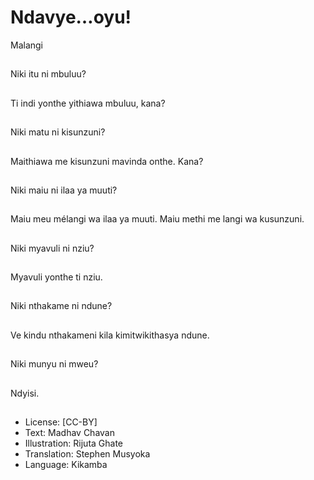 # Ndavye…oyu!
Malangi

##
Niki itu ni mbuluu?


##
Ti indi yonthe yithiawa
mbuluu, kana?


##
Niki matu ni kisunzuni?


##
Maithiawa me kisunzuni
mavinda onthe.
Kana?


##
Niki maiu ni ilaa ya
muuti?


##
Maiu meu mélangi wa
ilaa ya muuti.
Maiu methi me langi wa
kusunzuni.


##
Niki myavuli ni nziu?


##
Myavuli yonthe ti nziu.


##
Niki nthakame ni
ndune?


##
Ve kindu nthakameni
kila kimitwikithasya
ndune.


##
Niki munyu ni mweu?


##
Ndyisi.


##
* License: [CC-BY]
* Text: Madhav Chavan
* Illustration: Rijuta Ghate
* Translation: Stephen Musyoka
* Language: Kikamba

